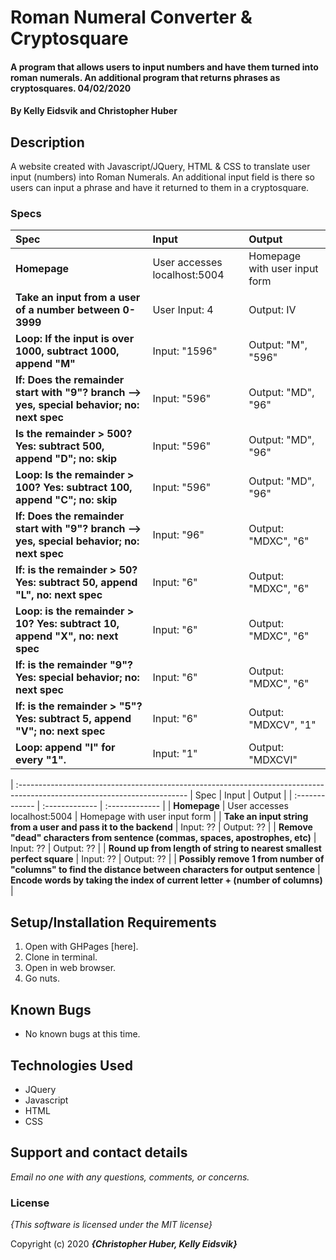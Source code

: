 # Roman Numeral Converter & Cryptosquare

#### A program that allows users to input numbers and have them turned into roman numerals. An additional program that returns phrases as cryptosquares. 04/02/2020

#### By **Kelly Eidsvik and Christopher Huber**

## Description

A website created with Javascript/JQuery, HTML & CSS to translate user input (numbers) into Roman Numerals. An additional input field is there so users can input a phrase and have it returned to them in a cryptosquare.

### Specs
| Spec | Input | Output |
| :-------------     | :------------- | :------------- |
| **Homepage** | User accesses localhost:5004 | Homepage with user input form |
| **Take an input from a user of a number between 0-3999**| User Input: 4| Output: IV |
| **Loop: If the input is over 1000, subtract 1000, append "M"** | Input: "1596" | Output: "M", "596" |
| **If: Does the remainder start with "9"? branch --> yes, special behavior; no: next spec** | Input: "596" | Output: "MD", "96" |
| **Is the remainder > 500? Yes: subtract 500, append "D"; no: skip** | Input: "596" | Output: "MD", "96" |
| **Loop: Is the remainder > 100? Yes: subtract 100, append "C"; no: skip** | Input: "596" | Output: "MD", "96" |
| **If: Does the remainder start with "9"? branch --> yes, special behavior; no: next spec** | Input: "96" | Output: "MDXC", "6" |
| **If: is the remainder > 50? Yes: subtract 50, append "L", no: next spec** | Input: "6" | Output: "MDXC", "6" |
| **Loop: is the remainder > 10? Yes: subtract 10, append "X", no: next spec** | Input: "6" | Output: "MDXC", "6" |
| **If: is the remainder "9"? Yes: special behavior; no: next spec**  | Input: "6" | Output: "MDXC", "6" |
| **If: is the remainder > "5"? Yes: subtract 5, append "V"; no: next spec** | Input: "6" | Output: "MDXCV", "1" |   
| **Loop: append "I" for every "1".** | Input: "1" | Output: "MDXCVI" |
| 
:------------------------------------------------------------------------------------------------------------------------
| Spec | Input | Output |
| :-------------     | :------------- | :------------- |
| **Homepage** | User accesses localhost:5004 | Homepage with user input form |
| **Take an input string from a user and pass it to the backend** | Input: ?? | Output: ?? |
| **Remove "dead" characters from sentence (commas, spaces, apostrophes, etc)** | Input: ?? | Output: ?? |
| **Round up from length of string to nearest smallest perfect square** | Input: ?? | Output: ?? |
| **Possibly remove 1 from number of "columns" to find the distance between characters for output sentence**
| **Encode words by taking the index of current letter + (number of columns)**
|



## Setup/Installation Requirements

1. Open with GHPages [here].
2. Clone in terminal.
3. Open in web browser.
4. Go nuts. 

## Known Bugs
* No known bugs at this time.

## Technologies Used
* JQuery
* Javascript
* HTML
* CSS

## Support and contact details

_Email no one with any questions, comments, or concerns._

### License

*{This software is licensed under the MIT license}*

Copyright (c) 2020 **_{Christopher Huber, Kelly Eidsvik}_**